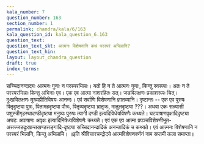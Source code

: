 ```yaml
---
kala_number: 7
question_number: 163
section_number: 1
permalink: chandra/kala/6/163
kala_question_id: kala_question_6.163
question_text: 
question_text_skt: आत्मनः विशेषणानि कथं परस्परं अभिन्नानि?
question_text_hin: 
layout: layout_chandra_question
draft: true
index_terms:
---
```


<!-- skt-start -->
सच्चिदानन्दादयः आत्मनः गुणाः न परस्परभिन्नाः। यतो हि न ते आत्मनः गुणाः, किन्तु स्वरूपाः। अतः न ते परस्परभिन्नाः किन्तु अभिनाः एव।
एक एव आत्मा नाशरहितः सत्। जडविलक्षणः प्रकाशरूपः चित्। दुःखविलक्षणः मुख्यप्रीतिविषयः आनन्दः। एवं सर्वाणि विशेषणानि ज्ञातव्यानि। 
दृष्टान्तः -- एक एव पुरुषः पितृदृष्ट्या पुत्रः, पितामहदृष्ट्या पौत्रः, पितृव्यदृष्ट्या भ्रातृजः, मातुलदृष्ट्या ???। 
अथवा एकः सन्न्यासी पशुस्त्रीगृहस्थादण्डीदृष्ट्या मनुष्यः पुरुषः त्यागी दण्डी इत्यदिविधेयविषणैः कथ्यते। घटपाषाणवृक्षादिदृष्ट्या अघटः अपाषाणः अवृक्षः इत्यादिनिषेध्यविशेषणैः कथ्यते।
एवं एक एव आत्मा प्रपञ्चविशेषणीभूत-असज्जडदुःखान्तखण्डसङ्गादि-दृष्ट्या सच्चिदानन्दादिकं अनन्तादिकं च कथ्यते। एवं आत्मनः विशेषणानि न परस्परं भिन्नानि, किन्तु अभिन्नामि।
॥इति श्रीविचारचन्द्रोदये आत्मविशेषणवर्णनं नाम सप्तमी कला समाप्ता॥
<!-- skt-end -->

<!-- eng-start -->
<!-- eng-end -->

